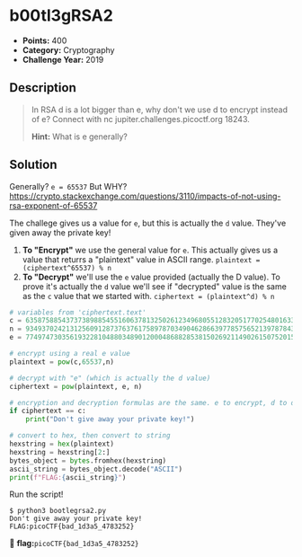 # b00tl3gRSA2
* **Points:** 400
* **Category:** Cryptography
* **Challenge Year:** 2019

## Description
> In RSA d is a lot bigger than e, why don't we use d to encrypt instead of e? Connect with nc jupiter.challenges.picoctf.org 18243.
>
> **Hint:** What is e generally?

## Solution
Generally? `e = 65537` But WHY? <br>
https://crypto.stackexchange.com/questions/3110/impacts-of-not-using-rsa-exponent-of-65537
<br>

The challege gives us a value for `e`, but this is actually the `d` value. They've given away the private key!<br>
1. **To "Encrypt"** we use the general value for `e`. This actually gives us a value that returrs a "plaintext" value in ASCII range. `plaintext = (ciphertext^65537) % n`
2. **To "Decrypt"** we'll use the `e` value provided (actually the D value). To prove it's actually the `d` value we'll see if "decrypted" value is the same as the `c` value that we started with. `ciphertext = (plaintext^d) % n`

```python
# variables from 'ciphertext.text'
c = 63587588543737389885455160637813250261234968055128320517702548016332331516971399159111507800803342684061820599052755015787875749499466708176979283749515511146639325840624743513518325259965425676271613025196542127712305960235960070206997650696500777658304431292343903103071665166916389468426732010407767443624
n = 93493702421312560912873763761758978703490462866397785756521397878434413295689965678933996499360444343419624342893296715772873856507528954847898364188527398805542585542613382756962639425419162853716357796468526374904908496376248707245636709854063756889123278428856637292373606542499971971879930251793074969439
e = 77497473035619322810488034890120004868828538150269211490261507520150007902025751797342118586924283664371693437345857314000421126705754046464702850850322128675468782448868333663592930246735449491647516127916174145025562521363350449679698447988326836174837906016532730213257076538013177280315169659130686888385

# encrypt using a real e value
plaintext = pow(c,65537,n)

# decrypt with "e" (which is actually the d value)
ciphertext = pow(plaintext, e, n)

# encryption and decryption formulas are the same. e to encrypt, d to decrypt. 
if ciphertext == c: 
    print("Don't give away your private key!")

# convert to hex, then convert to string
hexstring = hex(plaintext)
hexstring = hexstring[2:]
bytes_object = bytes.fromhex(hexstring)
ascii_string = bytes_object.decode("ASCII")
print(f"FLAG:{ascii_string}")
```


Run the script!
<br>

```
$ python3 bootlegrsa2.py 
Don't give away your private key!
FLAG:picoCTF{bad_1d3a5_4783252}
```
:black_flag: **flag:**`picoCTF{bad_1d3a5_4783252}`